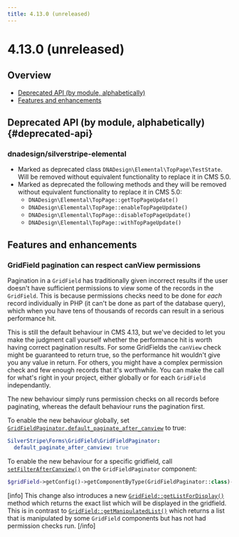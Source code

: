 ```yaml
---
title: 4.13.0 (unreleased)
---
```


# 4.13.0 (unreleased)

## Overview

- [Deprecated API (by module, alphabetically)](#deprecated-api)
- [Features and enhancements](#features-and-enhancements)

## Deprecated API (by module, alphabetically) {#deprecated-api}

### dnadesign/silverstripe-elemental

- Marked as deprecated class `DNADesign\Elemental\TopPage\TestState`. Will be removed without equivalent functionality to replace it in CMS 5.0.
- Marked as deprecated the following methods and they will be removed without equivalent functionality to replace it in CMS 5.0:
  - `DNADesign\Elemental\TopPage::getTopPageUpdate()`
  - `DNADesign\Elemental\TopPage::enableTopPageUpdate()`
  - `DNADesign\Elemental\TopPage::disableTopPageUpdate()`
  - `DNADesign\Elemental\TopPage::withTopPageUpdate()`

## Features and enhancements

### GridField pagination can respect canView permissions

Pagination in a `GridField` has traditionally given incorrect results if the user doesn't have sufficient permissions to view some of the records in the `GridField`. This is because permissions checks need to be done for _each_ record individually in PHP (it can't be done as part of the database query), which when you have tens of thousands of records can result in a serious performance hit.

This is still the default behaviour in CMS 4.13, but we've decided to let you make the judgment call yourself whether the performance hit is worth having correct pagination results. For some GridFields the `canView` check might be guaranteed to return true, so the performance hit wouldn't give you any value in return. For others, you might have a complex permission check and few enough records that it's worthwhile. You can make the call for what's right in your project, either globally or for each `GridField` independantly.

The new behaviour simply runs permission checks on all records before paginating, whereas the default behaviour runs the pagination first.

To enable the new behaviour globally, set [`GridFieldPaginator.default_paginate_after_canview`](api:SilverStripe\Forms\GridField\GridFieldPaginator::$default_paginate_after_canview) to true:

```yml
SilverStripe\Forms\GridField\GridFieldPaginator:
  default_paginate_after_canview: true
```

To enable the new behaviour for a specific gridfield, call [`setFilterAfterCanview()`](api:SilverStripe\Forms\GridField\GridFieldPaginator::setFilterAfterCanview()) on the `GridFieldPaginator` component:

```php
$gridField->getConfig()->getComponentByType(GridFieldPaginator::class)->setFilterAfterCanview(true);
```

[info]
This change also introduces a new [`GridField::getListForDisplay()`](api:SilverStripe\Forms\GridField\GridField::getListForDisplay()) method which returns the exact list which will be displayed in the gridfield. This is in contrast to [`GridField::getManipulatedList()`](api:SilverStripe\Forms\GridField\GridField::getManipulatedList()) which returns a list that is manipulated by some `GridField` components but has not had permission checks run.
[/info]
